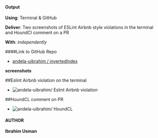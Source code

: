 #### Output

**Using**: Terminal & GitHub

**Deliver**: Two screenshots of ESLint Airbnb style violations in the terminal and HoundCI comment on a PR

**With**: *independently*


####Link to GitHub Repo
- [ andela-uibrahim / invertedIndex](https://github.com/andela-uibrahim/inverted-index/tree/chore/1/setting-up-repository)


**screenshots**

##Eslint Airbnb violation on the terminal

- ![andela-uibrahim/ Eslint Airbnb violation](https://photos.google.com/photo/AF1QipPurnaIaTiEZtKgqoVd1dP8q7qZfiM7WtXE8G4)



##HoundCL comment on PR
- ![andela-uibrahim/ HoundCL](https://photos.google.com/photo/AF1QipO2HMwbEauOVygu7Ebitu8VCAwObsaljeqv-d4)

#### AUTHOR

**Ibrahim Usman**
